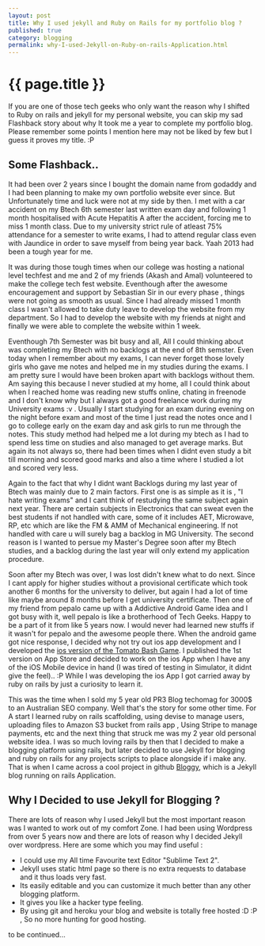 ```yaml
---
layout: post
title: Why I used jekyll and Ruby on Rails for my portfolio blog ?
published: true
category: blogging
permalink: why-I-used-Jekyll-on-Ruby-on-rails-Application.html
---
```


{{ page.title }}
================
If you are one of those tech geeks who only want the reason why I shifted to Ruby on rails and jekyll for my personal website, you can skip my sad Flashback story about why It took me a year to complete my portfolio blog. Please remember some points I mention here may not be liked by few but I guess it proves my title. :P


Some Flashback..
--------------

It had been over 2 years since I bought the domain name from godaddy and I had been planning to make my own portfolio website ever since. But Unfortunately time and luck were not at my side by then. I met with a car accident on my Btech 6th semester last written exam day and following 1 month hospitalised with Acute Hepatitis A after the accident, forcing me to miss 1 month class. Due to my university strict rule of atleast 75% attendance for a semester to write exams, I had to attend regular class even with Jaundice in order to save myself from being year back. Yaah 2013 had been a tough year for me.

It was during those tough times when our college was hosting a national level techfest and me and 2 of my friends (Akash and Amal) volunteered to make the college tech fest website. Eventhough after the awesome encouragement and support by Sebastian Sir in our every phase , things were not going as smooth as usual. Since I had already missed 1 month class I wasn't allowed to take duty leave to develop the website from my department. So I had to develop the website with my friends at night and finally we were able to complete the website within 1 week. 

Eventhough 7th Semester was bit busy and all, All I could thinking about was completing my Btech with no backlogs at the end of 8th semster. Even today when I remember about my exams, I can never forget those lovely girls who gave me notes and helped me in my studies during the exams. I am pretty sure I would have been broken apart with backlogs without them. Am saying this because I never studied at my home, all I could think about when I reached home was reading new stuffs online, chating in freenode and I don't know why but I always got a good freelance work during my University exams :v . Usually I start studying for an exam during evening on the night before exam and most of the time I just read the notes once and I go to college early on the exam day and ask girls to run me through the notes. This study method had helped me a lot during my btech as I had to spend less time on studies and also managed to get average marks. But again its not always so, there had been times when I didnt even study a bit till morning and scored good marks and also a time where I studied a lot and scored very less.

Again to the fact that why I didnt want Backlogs during my last year of Btech was mainly due to 2 main factors. First one is as simple as it is , "I hate writing exams" and I cant think of restudying the same subject again next year. There are certain subjects in Electronics that can sweat even the best students if not handled with care, some of it includes AET, Microwave, RP, etc which are like the FM & AMM of Mechanical engineering. If not handled with care u will surely bag a backlog in MG University. The second reason is I wanted to persue my Master's Degree soon after my Btech studies, and a backlog during the last year will only extend my application procedure.  

Soon after my Btech was over, I was lost didn't knew what to do next. Since I cant apply for higher studies without a provisional certificate which took another 6 months for the university to deliver, but again I had a lot of time like maybe around 8 months before I get university certificate. Then one of my friend from pepalo came up with a Addictive Android Game idea and I got busy with it, well pepalo is like a brotherhood of Tech Geeks. Happy to be a part of it from like 5 years now. I would never had learned new stuffs if it wasn't for pepalo and the awesome people there. When the android game got nice response, I decided why not try out ios app development and I developed the [ios version of the Tomato Bash Game](itunes.apple.com/app/tomato-bash-free/id931276952?mt=8). I published the 1st version on App Store and decided to work on the ios App when I have any of the iOS Mobile device in hand (I was tired of testing in Simulator, it didnt give the feel).. :P While I was developing the ios App I got carried away by ruby on rails by just a curiosity to learn it.

This was the time when I sold my 5 year old PR3 Blog techomag for 3000$ to an Australian SEO company. Well that's the story for some other time. For A start I learned ruby on rails scaffolding, using devise to manage users, uploading files to Amazon S3 bucket from rails app , Using Stripe to manage payments, etc and the next thing that struck me was my 2 year old personal website idea. I was so much loving rails by then that I decided to make a blogging platform using rails, but later decided to use Jekyll for blogging and ruby on rails for any projects scripts to place alongside if i make any. That is when I came across a cool project in github [Bloggy](https://github.com/zbruhnke/bloggy), which is a Jekyll blog running on rails Application.


Why I Decided to use Jekyll for Blogging ?
------------------------------------------

There are lots of reason why I used Jekyll but the most important reason was I wanted to work out of my comfort Zone. I had been using Wordpress from over 5 years now and there are lots of reason why I decided Jekyll over wordpress. Here are some which you may find useful :

* I could use my All time Favourite text Editor "Sublime Text 2".
* Jekyll uses static html page so there is no extra requests to database and it thus loads very fast.
* Its easily editable and you can customize it much better than any other blogging platform.
* It gives you like a hacker type feeling.
* By using git and heroku your blog and website is totally free hosted :D :P , So no more hunting for good hosting.

to be continued...
